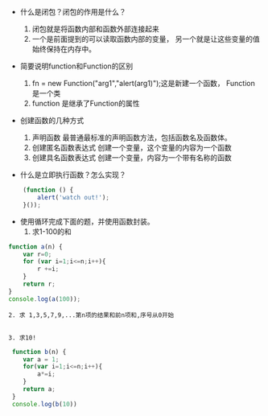 
+ 什么是闭包？闭包的作用是什么？
    1. 闭包就是将函数内部和函数外部连接起来
    2. 一个是前面提到的可以读取函数内部的变量，
    另一个就是让这些变量的值始终保持在内存中。
+ 简要说明function和Function的区别

   1. fn = new Function("arg1","alert(arg1)");这是新建一个函数，
    Function 是一个类
   2. function 是继承了Function的属性
+ 创建函数的几种方式
    1. 声明函数
    最普通最标准的声明函数方法，包括函数名及函数体。
    2. 创建匿名函数表达式
    创建一个变量，这个变量的内容为一个函数
    3. 创建具名函数表达式
    创建一个变量，内容为一个带有名称的函数

+ 什么是立即执行函数？怎么实现？
```js
    (function () {
        alert('watch out!');
    }());
```

+ 使用循环完成下面的题，并使用函数封装。
    1. 求1-100的和
```js
function a(n) {
    var r=0;
    for (var i=1;i<=n;i++){
        r +=i;
    }
    return r;
}
console.log(a(100));
```
    2. 求 1,3,5,7,9,...第n项的结果和前n项和,序号从0开始
```js

```
    3. 求10!
```js
 function b(n) {
    var a = 1;
    for(var i=1;i<=n;i++){
        a*=i;
    }
    return a;
 }
 console.log(b(10))
```